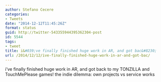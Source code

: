 ```yaml
---
author: Stefano Cecere
categories:
- Tweets
date: "2014-12-12T11:45:26Z"
format: status
guid: http://twitter-543355944395362304-post
id: 5544
tags:
- tweet
title: i&#039;ve finally finished huge work in AR, and got bac&#8230;
url: /2014/12/12/ive-finally-finished-huge-work-in-ar-and-got-bac/
---
```


i&#8217;ve finally finished huge work in AR, and got back to my TONZILLA and TouchMePlease games! the indie dilemma: own projects vs service works
